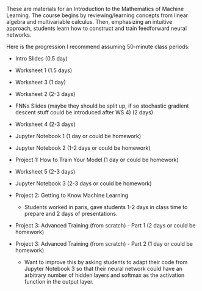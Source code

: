 These are materials for an Introduction to the Mathematics of Machine Learning. The course begins by reviewing/learning concepts from linear algebra and multivariable calculus. Then, emphasizing an intuitive approach, students learn how to construct and train feedforward neural networks. 

Here is the progression I recommend assuming 50-minute class periods:

- Intro Slides (0.5 day)

- Worksheet 1 (1.5 days)

- Worksheet 3 (1 day)

- Worksheet 2 (2-3 days)

- FNNs Slides (maybe they should be split up, if so stochastic gradient descent stuff could be introduced after WS 4) (2 days)

- Worksheet 4 (2-3 days)

- Jupyter Notebook 1 (1 day or could be homework)

- Jupyter Notebook 2 (1-2 days or could be homework)

- Project 1: How to Train Your Model (1 day or could be homework)

- Worksheet 5 (2-3 days)

- Jupyter Notebook 3 (2-3 days or could be homework)

- Project 2: Getting to Know Machine Learning 
    - Students worked in paris, gave students 1-2 days in class time to prepare and 2 days of presentations.

- Project 3: Advanced Training (from scratch) - Part 1 (2 days or could be homework)

- Project 3: Advanced Training (from scratch) - Part 2 (1 day or could be homework)
    - Want to improve this by asking students to adapt their code from Jupyter Notebook 3 so that their neural network could have an arbitrary number of hidden layers and softmax as the activation function in the output layer.
